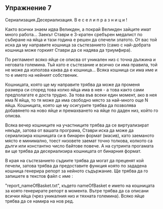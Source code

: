 ## Упражнение 7
Сериализация.Десериализация.
В е с е л и п р а з н и ц и !

Както всички знаем идва Великден, а покрай Великден зайците имат много работа...
Заекът Ставри е 3-кратен сребърен медалист по събиране на яйца и тази година е
решен да спечели златото. От вас той иска да му направите кошница за състезанието
(само с най-добрата кошница може горкият Ставри да се надява да триумфира).

По регламент всяко яйце се описва от уникален низ с точна дължина и неговата
големина. Тъй като е състезание и всичко си има правила, той не може да използва
каква да е кошница... Всяка кошница си има име и то е името на нейният собственик.

Кошницата, която ще му направите трябва да може да променя размера си според
това колко яйца има в нея - а това както сами предполагате е доста трудно. За това
във всеки един момент, ако в нея има N яйца, то тя може да има свободно място за
най-много още N яйца. Кошницата, която ще му осигурите трябва да позволява
добавянето на ново яйце и премахването на яйце по даден низ, който го описва.

Всяка вечер кошниците на участниците трябва да се виртуализират някъде, затова от
вашата програма, Ставри иска да може да сериализира кошницата си в бинарен
формат (масив), като заеманото място е минимално, тоест низовете заемат точно
толкова, колкото са дълги или константно число байтове повече. А на сутринта
прогамата ви ще трябва да десериализира кошницата от бинарния формат.

В края на състезанието съдиите трябва да могат да преценят кой печели, затова
трябва да предоставите функция която по зададена кошница генерира репорт за
нейното съдържание. Ще трябва да го запишете в текстов файл с име :

"report_nameOfBasket.txt", където nameOfBasket е името на кошницата за която
генерирате репорт в момента. Вътре трябва да са описани всички яйца (чрез
уникалния низ и тяхната големина). Всяко яйце трябва да се намира на нов ред.
